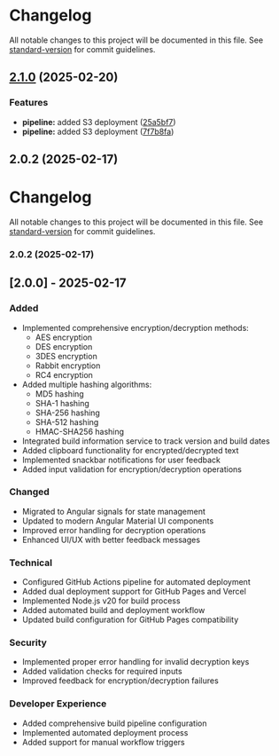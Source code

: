 # Changelog

All notable changes to this project will be documented in this file. See [standard-version](https://github.com/conventional-changelog/standard-version) for commit guidelines.

## [2.1.0](https://github.com/ramaeondev/cipher-guard/compare/v2.0.2...v2.1.0) (2025-02-20)


### Features

* **pipeline:** added S3 deployment ([25a5bf7](https://github.com/ramaeondev/cipher-guard/commit/25a5bf7caff34f2368982f79237d25cd5d68aeaf))
* **pipeline:** added S3 deployment ([7f7b8fa](https://github.com/ramaeondev/cipher-guard/commit/7f7b8fa44abbdaa78ab632b089aeee67f5c8dfec))

## 2.0.2 (2025-02-17)



# Changelog

All notable changes to this project will be documented in this file. See [standard-version](https://github.com/conventional-changelog/standard-version) for commit guidelines.

### 2.0.2 (2025-02-17)

## [2.0.0] - 2025-02-17

### Added
- Implemented comprehensive encryption/decryption methods:
  - AES encryption
  - DES encryption
  - 3DES encryption
  - Rabbit encryption
  - RC4 encryption
- Added multiple hashing algorithms:
  - MD5 hashing
  - SHA-1 hashing
  - SHA-256 hashing
  - SHA-512 hashing
  - HMAC-SHA256 hashing
- Integrated build information service to track version and build dates
- Added clipboard functionality for encrypted/decrypted text
- Implemented snackbar notifications for user feedback
- Added input validation for encryption/decryption operations

### Changed
- Migrated to Angular signals for state management
- Updated to modern Angular Material UI components
- Improved error handling for decryption operations
- Enhanced UI/UX with better feedback messages

### Technical
- Configured GitHub Actions pipeline for automated deployment
- Added dual deployment support for GitHub Pages and Vercel
- Implemented Node.js v20 for build process
- Added automated build and deployment workflow
- Updated build configuration for GitHub Pages compatibility

### Security
- Implemented proper error handling for invalid decryption keys
- Added validation checks for required inputs
- Improved feedback for encryption/decryption failures

### Developer Experience
- Added comprehensive build pipeline configuration
- Implemented automated deployment process
- Added support for manual workflow triggers
